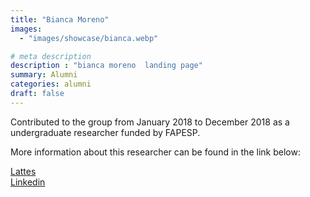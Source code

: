 ```yaml
---
title: "Bianca Moreno"
images: 
  - "images/showcase/bianca.webp"

# meta description
description : "bianca moreno  landing page"
summary: Alumni
categories: alumni
draft: false
---
```

Contributed to the group from January 2018 to December 2018 as a undergraduate researcher funded by FAPESP. 

More information about this researcher can be found in the link below: 

[Lattes](http://lattes.cnpq.br/5104884088075767)<br>
[Linkedin](https://www.linkedin.com/in/biancammoreno/)
